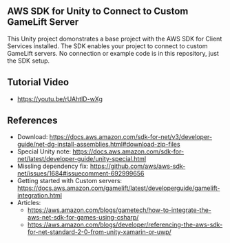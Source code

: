 ## AWS SDK for Unity to Connect to Custom GameLift Server

This Unity project domonstrates a base project with the AWS SDK for Client Services installed.  The SDK enables your project to connect to custom GameLift servers. No connection or example code is in this repository, just the SDK setup. 

## Tutorial Video  

* https://youtu.be/rUAhtlD-wXg  

## References  

* Download: https://docs.aws.amazon.com/sdk-for-net/v3/developer-guide/net-dg-install-assemblies.html#download-zip-files
* Special Unity note: https://docs.aws.amazon.com/sdk-for-net/latest/developer-guide/unity-special.html
* Missling dependency fix: https://github.com/aws/aws-sdk-net/issues/1684#issuecomment-692999656
* Getting started with Custom servers: https://docs.aws.amazon.com/gamelift/latest/developerguide/gamelift-integration.html
* Articles: 
   * https://aws.amazon.com/blogs/gametech/how-to-integrate-the-aws-net-sdk-for-games-using-csharp/
   * https://aws.amazon.com/blogs/developer/referencing-the-aws-sdk-for-net-standard-2-0-from-unity-xamarin-or-uwp/
